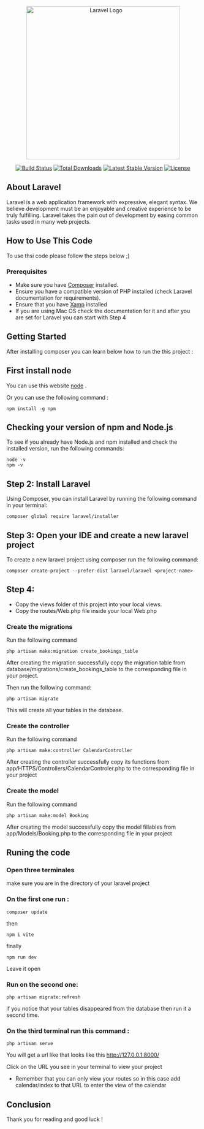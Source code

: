 <p align="center"><a href="https://laravel.com" target="_blank"><img src="https://raw.githubusercontent.com/laravel/art/master/logo-lockup/5%20SVG/2%20CMYK/1%20Full%20Color/laravel-logolockup-cmyk-red.svg" width="400" alt="Laravel Logo"></a></p>

<p align="center">
<a href="https://github.com/laravel/framework/actions"><img src="https://github.com/laravel/framework/workflows/tests/badge.svg" alt="Build Status"></a>
<a href="https://packagist.org/packages/laravel/framework"><img src="https://img.shields.io/packagist/dt/laravel/framework" alt="Total Downloads"></a>
<a href="https://packagist.org/packages/laravel/framework"><img src="https://img.shields.io/packagist/v/laravel/framework" alt="Latest Stable Version"></a>
<a href="https://packagist.org/packages/laravel/framework"><img src="https://img.shields.io/packagist/l/laravel/framework" alt="License"></a>
</p>

## About Laravel

Laravel is a web application framework with expressive, elegant syntax. We believe development must be an enjoyable and creative experience to be truly fulfilling. Laravel takes the pain out of development by easing common tasks used in many web projects.

## How to Use This Code

To use thsi code please follow the steps below ;)

### Prerequisites

- Make sure you have [Composer](https://getcomposer.org/) installed.
- Ensure you have a compatible version of PHP installed (check Laravel documentation for requirements).
- Ensure that you have [Xamp](https://www.apachefriends.org/download.html) installed
- If you are using Mac OS check the documentation for it and after you are set for Laravel you can start with Step 4

## Getting Started

After installing composer you can learn below how to run the this project :

## First install node 
You can use this website [node](https://nodejs.org/en/download) .

Or you can use the following command :
```
npm install -g npm
```
## Checking your version of npm and Node.js
To see if you already have Node.js and npm installed and check the installed version, run the following commands:
```
node -v
npm -v
```
## Step 2: Install Laravel
Using Composer, you can install Laravel by running the following command in your terminal:
```
composer global require laravel/installer
```
## Step 3: Open your IDE and create a new laravel project

To create a new laravel project using composer run the following command:
```
composer create-project --prefer-dist laravel/laravel <project-name>
```
## Step 4: 

- Copy the views folder of this project into your local views.
- Copy the routes/Web.php file inside your local Web.php

### Create the migrations 

Run the following command

```
php artisan make:migration create_bookings_table
```
After creating the migration successfully copy the migration table from database/migrations/create_bookings_table to the corresponding file in your project.

Then run the following command:
```
php artisan migrate
```
This will create all your tables in the database.

### Create the controller 

Run the following command

```
php artisan make:controller CalendarController
```
After creating the controller successfully copy its functions from app/HTTPS/Controllers/CalendarControler.php to the corresponding file in your project

### Create the model 

Run the following command

```
php artisan make:model Booking
```
After creating the model successfully copy the model fillables from app/Models/Booking.php to the corresponding file in your project

## Runing the code

### Open three terminales
make sure you are in the directory of your laravel project
### On the first one run :
```
composer update
```
then
```
npm i vite
```
finally 
```
npm run dev
```
Leave it open 
### Run on the second one:
```
php artisan migrate:refresh
```
if you notice that your tables disappeared from the database then run it a second time.

### On the third terminal run this command :
```
php artisan serve
```
You will get a url like that looks like this http://127.0.0.1:8000/ 

Click on the URL you see in your terminal to view your project 

* Remember that you can only view your routes so in this case add calendar/index to that URL to enter the view of the calendar

## Conclusion
Thank you for reading and good luck !

